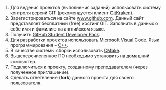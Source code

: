 ﻿1. Для ведения проектов (выполнения заданий) использовать систему контроля версий GIT (рекомендуется клиент [GitKraken](https://www.gitkraken.com/invite/3YXc1vyS)).
2. Зарегистрироваться на сайте www.github.com. Данный сайт представляет бесплатный (free) хостинг GIT. Заполнить в данных о себе имя и фамилию на английском языке.
3. Получить [GitHub Student Developer Pack](https://education.github.com/discount_requests/student_application).
4. Для разработки проектов использовать [Microsoft Visual Code](https://code.visualstudio.com/). Язык программирования - [C++](https://isocpp.org/).
5. В качестве системы сборки использовать [CMake](https://cmake.org/).
5. Вышеперечисленное ПО необходимо установить на домашний компьютер.
6. Подключиться к проекту, созданному преподавателем (через полученное приглашение).
7. Сделать ответвление (**fork**) данного проекта для своего пользователя.